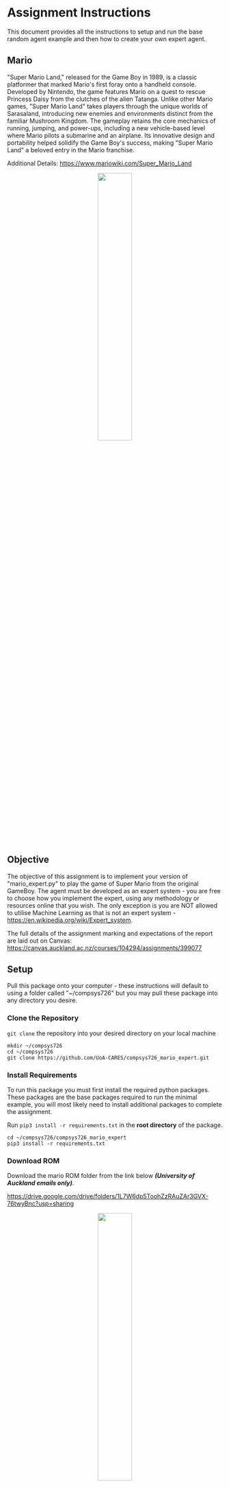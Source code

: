 # Assignment Instructions
This document provides all the instructions to setup and run the base random agent example and then how to create your own expert agent.

## Mario
"Super Mario Land," released for the Game Boy in 1989, is a classic platformer that marked Mario's first foray onto a handheld console. Developed by Nintendo, the game features Mario on a quest to rescue Princess Daisy from the clutches of the alien Tatanga. Unlike other Mario games, "Super Mario Land" takes players through the unique worlds of Sarasaland, introducing new enemies and environments distinct from the familiar Mushroom Kingdom. The gameplay retains the core mechanics of running, jumping, and power-ups, including a new vehicle-based level where Mario pilots a submarine and an airplane. Its innovative design and portability helped solidify the Game Boy's success, making "Super Mario Land" a beloved entry in the Mario franchise.

Additional Details: https://www.mariowiki.com/Super_Mario_Land 

<p align="center">
    <img src="./media/mario-land.png" style="width: 40%;" />
</p>

## Objective
The objective of this assignment is to implement your version of "mario_expert.py" to play the game of Super Mario from the original GameBoy.
The agent must be developed as an expert system - you are free to choose how you implement the expert, using any methodology or resources online that you wish.
The only exception is you are NOT allowed to utilise Machine Learning as that is not an expert system - https://en.wikipedia.org/wiki/Expert_system.

The full details of the assignment marking and expectations of the report are laid out on Canvas: https://canvas.auckland.ac.nz/courses/104294/assignments/399077 

## Setup
Pull this package onto your computer - these instructions will default to using a folder called "~/compsys726" but you may pull these package into any directory you desire.

### Clone the Repository
`git clone` the repository into your desired directory on your local machine

```
mkdir ~/compsys726
cd ~/compsys726
git clone https://github.com/UoA-CARES/compsys726_mario_expert.git 
```

### Install Requirements
To run this package you must first install the required python packages. These packages are the base packages required to run the minimal example, you will most likely need to install additional packages to complete the assignment.

Run `pip3 install -r requirements.txt` in the **root directory** of the package.

```
cd ~/compsys726/compsys726_mario_expert
pip3 install -r requirements.txt
```

### Download ROM
Download the mario ROM folder from the link below ***(University of Auckland emails only)***.

https://drive.google.com/drive/folders/1L7W6dp5ToohZzRAuZAr3GVX-76twyBnc?usp=sharing 

<p align="center">
    <p align="center">
        <img src="./media/rom-download.png" style="width: 40%;" />
    </p>
</p>

We will then unzip and copy the downloaded files into a roms folder in the ***root directory*** of the package.

```
cd ~/Downloads
unzip mario-*.zip
cp -r mario ~/compsys726/compsys726_mario_expert/roms/mario
```

## Usage
To run this package you can simply call "run.py" in the scripts folder of the package and pass your UoA assigned upi as an arguement. The initial example agent is a random explorer who will simply randomly select actions to play the game. 

NOTE: replace ***your_upi*** with your upi

```
cd ~/compsys726/compsys726_mario_expert/scripts
python3 run.py --upi your_upi
```

You will see the game window open up and mario moving around randomly similar to the image below.

The results of the agent playing the game will be saved into ***results/your_upi/results.json*** - this will record the final game stats and a video of the agent playing the game as below: 

<p align="center">
    <img src="./media/mario.gif"/>
</p>

```
results.json
{
    "lives": 0,
    "score": 1950,
    "coins": 5,
    "stage": 1,
    "world": 1,
    "x_position": 309,
    "time": 374,
    "dead_timer": 0,
    "dead_jump_timer": 38,
    "game_over": true,
}
```

# Implementing your Expert Agent
The agent you implement must be entirely developed within the ***scripts/mario_expert.py*** file. 
NO other file is to be edited - the automated competition system will only use your ***mario_expert.py*** file. 
This is simply to enable automated competitions between your submissions.

## Mario Expert (mario_expert.py)
You are free to modify and expand the classes inside of ***scripts/mario_expert.py*** and add additional features/functions required to implement your agent. This is not best coding practice but it makes the lecturers lives easier. 

Mario Expert contains two classes as examples of how to implement this project - MarioController, and MarioExpert

### MarioController
The MarioController class represents a controller for the Mario game environment that extends MarioEnvironment and inherits all of its functions. 

You can build upon this class all you want to implement your Mario Expert agent - this class enables you to read the game state, and take actions as Mario.

A key function to explore is how the agent interacts with the environment through ***run_action***- this function is a very basic single button press implementation.

```
def run_action(self, action: int) -> None:
    """
    This is a very basic example of how this function could be implemented

    As part of this assignment your job is to modify this function to better suit your needs

    You can change the action type to whatever you want or need just remember the base control of the game is pushing buttons
    """

    # Simply toggles the buttons being on or off for a duration of act_freq
    self.pyboy.send_input(self.valid_actions[action])

    for _ in range(self.act_freq):
        self.pyboy.tick()

    self.pyboy.send_input(self.release_button[action])
```

### MarioExpert
The MarioExpert class represents an expert agent for playing the Mario game.

Edit this class to implement the logic for the Mario Expert agent to play the game.

Do NOT edit the input parameters for the __init__, play, start_video, stop_video methods.

The key functions to explore how the agent thinks about what action to take is through ***step*** and ***choose_action** - these functions are currently a very basic random agent.

Step is run after each action by default - you need to decide which action to take and then execute it. 

```
def step(self):
    """
    Modify this function as required to implement the Mario Expert agent's logic.

    This is just a very basic example
    """

    # Choose an action - button press or other...
    action = self.choose_action()

    # Run the action on the environment
    self.environment.run_action(action)
```

Choose action shows you the type of information you can use to decide what action to take.

State contains the games statistics at the current step of the game.

Frame contains the RGB image of the game screen.

Game area is a simplified version of the game screen with the specific icon catagories instead of just RGB data.

```
def choose_action(self):
    state = self.environment.game_state()
    frame = self.environment.grab_frame()
    game_area = self.environment.game_area()

    # Implement your code here to choose the best action
    # time.sleep(0.1)
    return random.randint(0, len(self.environment.valid_actions) - 1)
```

## Mario Manual
The link below provides the physical manual with instructions on how to play Super Mario Land. This information will be super useful for developing your expert agent. For those too young to remember physical manuals these used to come with the physical cartridge and you couldn't just Google how to play. 

https://www.thegameisafootarcade.com/wp-content/uploads/2017/04/Super-Mario-Land-Game-Manual.pdf

<p align="center">
    <img src="./media/mario-manuel.png" style="width: 40%;" />
</p>

# Competition (Optional)
The class competition is a chance to earn ***bonus*** marks by potentially placing the top 10 furthests highest scoring agent.

Agents will be scored first based on the progression of the game - this is measured as the world the agent can get too and then the stage they made it too. If two agents have made it to the same world and stage, the score will be used to determine a winner. Ties beyond that will be given equal credit.

| **Placement** | **Bonus Marks** |
|---------------|-----------------|
| 1             | 5.0%            |
| 2             | 4.5%            |
| 3             | 4.0%            |
| 4             | 3.5%            |
| 5             | 3.0%            |
| 6             | 2.5%            |
| 7             | 2.0%            |
| 8             | 2.0%            |
| 9             | 1.5%            |
| 10            | 1.5%            |

The top placement will also win a neat trophy!

<p align="center">
    <img src="./media/mario-trophy.jpeg"/>
</p>

## Agent Submission Process
To submit your agent for the class Competition you need to upload your "mario_expert.py" file and "requirements.py" by following the steps below. No other files will be utilised - the code needs to be self sufficient within "mario_expert.py" and all additional package requirements must be captured in the "requirements.txt". 

### Step 1 - Create requirements.txt
You need to create a requirements.txt that contains all the python packages you are using for your expert agent.
This can easily be generated by running 'pipreqs' in the **root directory** of the package.

```
pip3 install pipreqs
cd ~/compsys726/compsys726_mario_expert
python3 -m pipreqs.pipreqs --force
```

This will regenerate the "requirements.txt" file with your specific packages and their versions. This will enable your agent to operate as expected. 

### Step 2 - Upload Files to Google Drive
Following this link: https://drive.google.com/drive/folders/1xM3Dhtm3YCoLnMFTMxyZnhJVvHsYbFgn?usp=sharing 

Create a folder using your ***upi*** as the name. Copy your 'requirements.txt' and 'mario_expert.py' files into the folder. These files can be updated as many times as you wish until the final deadline. 

It is imperative that the files maintain their names - ***mario_expert.py*** and ***requirements.txt*** for the automted system to parse them correctly. 

This should look like the example below:

<p align="center">
    <img src="./media/mario-upload.png" style="width: 60%;" />
</p>

## Competition Day
After the submission date the lecturers will run the automated competition offline - the results of the competition will be presented in class with the top 10 agents and their performance being shown.

If the automated system fails to run your code for any reason - it will be disqualified from placing. It is the students onus to make sure they follow the instructions properly to give them a chance at their agent placing in the competition. 

